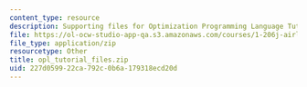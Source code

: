 ```yaml
---
content_type: resource
description: Supporting files for Optimization Programming Language Tutorial
file: https://ol-ocw-studio-app-qa.s3.amazonaws.com/courses/1-206j-airline-schedule-planning-spring-2003/227d059922ca792c0b6a179318ecd20d_opl_tutorial_files.zip
file_type: application/zip
resourcetype: Other
title: opl_tutorial_files.zip
uid: 227d0599-22ca-792c-0b6a-179318ecd20d
---
```

